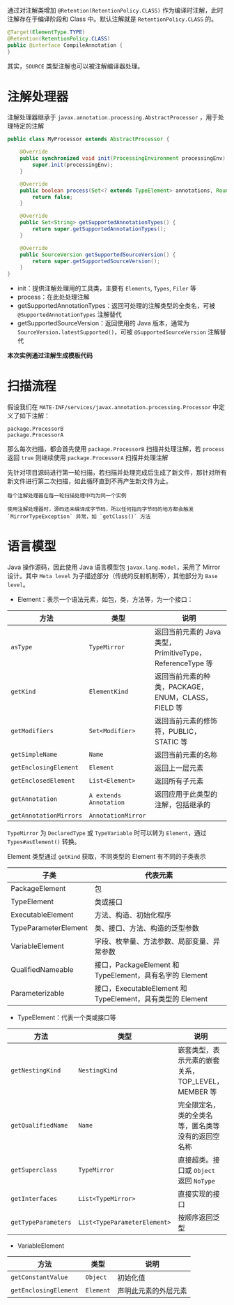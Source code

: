 
通过对注解类增加 `@Retention(RetentionPolicy.CLASS)` 作为编译时注解，此时注解存在于编译阶段和 Class 中。默认注解就是 `RetentionPolicy.CLASS` 的。

```java
@Target(ElementType.TYPE)
@Retention(RetentionPolicy.CLASS)
public @interface CompileAnnotation {
}
```

其实，`SOURCE` 类型注解也可以被注解编译器处理。
# 注解处理器

注解处理器继承于 `javax.annotation.processing.AbstractProcessor` ，用于处理特定的注解

```java
public class MyProcessor extends AbstractProcessor {

    @Override
    public synchronized void init(ProcessingEnvironment processingEnv) {
        super.init(processingEnv);
    }

    @Override
    public boolean process(Set<? extends TypeElement> annotations, RoundEnvironment roundEnv) {
        return false;
    }

    @Override
    public Set<String> getSupportedAnnotationTypes() {
        return super.getSupportedAnnotationTypes();
    }

    @Override
    public SourceVersion getSupportedSourceVersion() {
        return super.getSupportedSourceVersion();
    }
}
```

- init：提供注解处理用的工具类，主要有 `Elements`, `Types`, `Filer` 等
- process：在此处处理注解
- getSupportedAnnotationTypes：返回可处理的注解类型的全类名，可被 `@SupportedAnnotationTypes` 注解替代
- getSupportedSourceVersion：返回使用的 Java 版本，通常为 `SourceVersion.latestSupported()`，可被 `@SupportedSourceVersion` 注解替代

**本次实例通过注解生成模板代码**
# 扫描流程

假设我们在 `MATE-INF/services/javax.annotation.processing.Processor` 中定义了如下注解：

```
package.ProcessorB
package.ProcessorA
```

那么每次扫描，都会首先使用 `package.ProcessorB` 扫描并处理注解，若 `process` 返回 `true` 则继续使用 `package.ProcessorA` 扫描并处理注解

先针对项目源码进行第一轮扫描，若扫描并处理完成后生成了新文件，那针对所有新文件进行第二次扫描，如此循环直到不再产生新文件为止。

```ad-tip
每个注解处理器在每一轮扫描处理中均为同一个实例
```

```ad-error
使用注解处理器时，源码还未编译成字节码，所以任何指向字节码的地方都会触发 `MirrorTypeException` 异常，如 `getClass()` 方法
```
# 语言模型

Java 操作源码，因此使用 Java 语言模型包 `javax.lang.model`，采用了 Mirror 设计。其中 `Meta level` 为子描述部分（传统的反射机制等），其他部分为 `Base level`。

- Element：表示一个语法元素，如包，类，方法等，为一个接口：

|方法|类型|说明|
|---|---|---|
|`asType`|`TypeMirror`|返回当前元素的 Java 类型，PrimitiveType，ReferenceType 等|
|`getKind`|`ElementKind`|返回当前元素的种类，PACKAGE，ENUM，CLASS，FIELD 等|
|`getModifiers`|`Set<Modifier>`|返回当前元素的修饰符，PUBLIC，STATIC 等|
|`getSimpleName`|`Name`|返回当前元素的名称|
|`getEnclosingElement`|`Element`|返回上一层元素|
|`getEnclosedElement`|`List<Element>`|返回所有子元素|
|`getAnnotation`|`A extends Annotation`|返回应用于此类型的注解，包括继承的|
|`getAnnotationMirrors`|`AnnotationMirror`||

`TypeMirror` 为 `DeclaredType` 或 `TypeVariable` 时可以转为 `Element`，通过 `Types#asElement()` 转换。

Element 类型通过 `getKind` 获取，不同类型的 Element 有不同的子类表示

|子类|代表元素|
|---|---|
|PackageElement|包|
|TypeElement|类或接口|
|ExecutableElement|方法、构造、初始化程序|
|TypeParameterElement|类、接口、方法、构造的泛型参数|
|VariableElement|字段、枚举量、方法参数、局部变量、异常参数|
|QualifiedNameable|接口，PackageElement 和 TypeElement，具有名字的 Element|
|Parameterizable|接口，ExecutableElement 和 TypeElement，具有类型的 Element|

- TypeElement：代表一个类或接口等

|方法|类型|说明|
|---|---|---|
|`getNestingKind`|`NestingKind`|嵌套类型，表示元素的嵌套关系，TOP_LEVEL，MEMBER 等|
|`getQualifiedName`|`Name`|完全限定名，类的全类名等，匿名类等没有的返回空名称|
|`getSuperclass`|`TypeMirror`|直接超类。接口或 `Object` 返回 `NoType`|
|`getInterfaces`|`List<TypeMirror>`|直接实现的接口|
|`getTypeParameters`|`List<TypeParameterElement>`|按顺序返回泛型|

- VariableElement

|方法|类型|说明|
|---|---|---|
|`getConstantValue`|`Object`|初始化值|
|`getEnclosingElement`|`Element`|声明此元素的外层元素|
